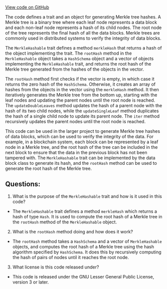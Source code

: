 [View code on GitHub](https://github.com/alephium/alephium/crypto/src/main/scala/org/alephium/crypto/MerkleHashable.scala)

The code defines a trait and an object for generating Merkle tree hashes. A Merkle tree is a binary tree where each leaf node represents a data block and each non-leaf node represents a hash of its child nodes. The root node of the tree represents the final hash of all the data blocks. Merkle trees are commonly used in distributed systems to verify the integrity of data blocks.

The `MerkleHashable` trait defines a method `merkleHash` that returns a hash of the object implementing the trait. The `rootHash` method in the `MerkleHashable` object takes a `HashSchema` object and a vector of objects implementing the `MerkleHashable` trait, and returns the root hash of the Merkle tree generated from the hashes of the objects in the vector.

The `rootHash` method first checks if the vector is empty, in which case it returns the zero hash of the `HashSchema`. Otherwise, it creates an array of hashes from the objects in the vector using the `merkleHash` method. It then iteratively generates the Merkle tree from the bottom up, starting with the leaf nodes and updating the parent nodes until the root node is reached. The `updateDoubleLeaves` method updates the hash of a parent node with the hash of its two child nodes, while the `updateSingleLeaf` method duplicates the hash of a single child node to update its parent node. The `iter` method recursively updates the parent nodes until the root node is reached.

This code can be used in the larger project to generate Merkle tree hashes of data blocks, which can be used to verify the integrity of the data. For example, in a blockchain system, each block can be represented by a leaf node in a Merkle tree, and the root hash of the tree can be included in the next block to ensure that the data in the previous block has not been tampered with. The `MerkleHashable` trait can be implemented by the data block class to generate its hash, and the `rootHash` method can be used to generate the root hash of the Merkle tree.
## Questions: 
 1. What is the purpose of the `MerkleHashable` trait and how is it used in this code?
- The `MerkleHashable` trait defines a method `merkleHash` which returns a hash of type `Hash`. It is used to compute the root hash of a Merkle tree in the `rootHash` method of the `MerkleHashable` object.

2. What is the `rootHash` method doing and how does it work?
- The `rootHash` method takes a `HashSchema` and a vector of `MerkleHashable` objects, and computes the root hash of a Merkle tree using the hash algorithm specified by `HashSchema`. It does this by recursively computing the hash of pairs of nodes until it reaches the root node.

3. What license is this code released under?
- This code is released under the GNU Lesser General Public License, version 3 or later.
